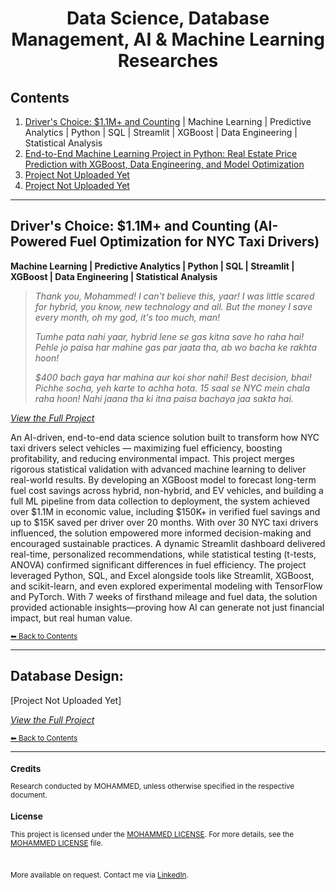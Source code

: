 <div align="center">
  <h1>Data Science, Database Management, AI & Machine Learning Researches</h1>
</div>

## Contents
1. [Driver's Choice: $1.1M+ and Counting](#drivers-choice-ai-powered-fuel-optimization-for-nyc-taxi-drivers) | Machine Learning | Predictive Analytics | Python | SQL | Streamlit | XGBoost | Data Engineering | Statistical Analysis
2. [End-to-End Machine Learning Project in Python: Real Estate Price Prediction with XGBoost, Data Engineering, and Model Optimization](#)
3. [Project Not Uploaded Yet](#)
4. [Project Not Uploaded Yet](#)

---

## Driver's Choice: $1.1M+ and Counting (AI-Powered Fuel Optimization for NYC Taxi Drivers)
**Machine Learning | Predictive Analytics | Python | SQL | Streamlit | XGBoost | Data Engineering | Statistical Analysis**

> *Thank you, Mohammed! I can't believe this, yaar! I was little scared for hybrid, you know, new technology and all. But the money I save every month, oh my god, it's too much, man!*
> 
> *Tumhe pata nahi yaar, hybrid lene se gas kitna save ho raha hai! Pehle jo paisa har mahine gas par jaata tha, ab wo bacha ke rakhta hoon!*
>
> *$400 bach gaya har mahina aur koi shor nahi! Best decision, bhai! Pichhe socha, yeh karte to achha hota. 15 saal se NYC mein chala raha hoon! Nahi jaana tha ki itna paisa bachaya jaa sakta hai.*

*[_View the Full Project_](https://github.com/tech-moh-logy/Data-AI/tree/main/Driver's%20Choice)*

An AI-driven, end-to-end data science solution built to transform how NYC taxi drivers select vehicles — maximizing fuel efficiency, boosting profitability, and reducing environmental impact. This project merges rigorous statistical validation with advanced machine learning to deliver real-world results. By developing an XGBoost model to forecast long-term fuel cost savings across hybrid, non-hybrid, and EV vehicles, and building a full ML pipeline from data collection to deployment, the system achieved over $1.1M in economic value, including $150K+ in verified fuel savings and up to $15K saved per driver over 20 months. With over 30 NYC taxi drivers influenced, the solution empowered more informed decision-making and encouraged sustainable practices. A dynamic Streamlit dashboard delivered real-time, personalized recommendations, while statistical testing (t-tests, ANOVA) confirmed significant differences in fuel efficiency. The project leveraged Python, SQL, and Excel alongside tools like Streamlit, XGBoost, and scikit-learn, and even explored experimental modeling with TensorFlow and PyTorch. With 7 weeks of firsthand mileage and fuel data, the solution provided actionable insights—proving how AI can generate not just financial impact, but real human value.

<sub>[⬅ Back to Contents](#contents)</sub>

---

## Database Design: 

[Project Not Uploaded Yet]

*[_View the Full Project_](#)*

<sub>[⬅ Back to Contents](#contents)</sub>

---

<sub>
  
  ### Credits
  
  Research conducted by MOHAMMED, unless otherwise specified in the respective document.
  
  ### License
  
  This project is licensed under the [MOHAMMED LICENSE](https://github.com/tech-moh-logy/MOHAMMED-License/blob/main/README.md). For more details, see the [MOHAMMED LICENSE](https://github.com/tech-moh-logy/MOHAMMED-License/blob/main/README.md) file.

  <br>

  More available on request. Contact me via [LinkedIn](https://www.linkedin.com/in/mohtech/).
   
</sub>
